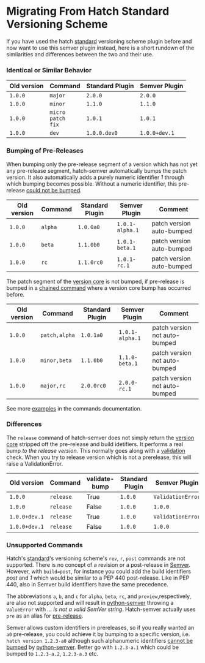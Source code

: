 # Migrating From Hatch Standard Versioning Scheme

If you have used the hatch [standard][hatch_versioning] versioning scheme plugin before and now want to use this semver plugin instead, here is a short rundown of the similarities and differences between the two and their use.


### Identical or Similar Behavior

| Old version | Command   | Standard Plugin     | Semver Plugin      |
| ----------- | --------- | ------------------- | ------------------ |
| `1.0.0`     | `major`   | `2.0.0`             | `2.0.0`            |
| `1.0.0`     | `minor`   | `1.1.0`             | `1.1.0`            |
| `1.0.0`     | `micro`<br>`patch`<br>`fix` | `1.0.1` | `1.0.1`      |
| `1.0.0`     | `dev`     | `1.0.0.dev0`        | `1.0.0+dev.1`      |

### Bumping of Pre-Releases

When bumping only the pre-release segment of a version which has not yet any pre-release segment, hatch-semver automatically bumps the patch version.
It also automatically adds a purely numeric identifier *1* through which bumping becomes possible. Without a numeric identifier, this pre-release [could not be bumped][unbumpable].

| Old version | Command   | Standard Plugin     | Semver Plugin      | Comment                    |
| ----------- | -------   | ------------------- | ------------------ | -------------------------- |
| `1.0.0`     | `alpha`   | `1.0.0a0`           | `1.0.1-alpha.1`    | patch version auto-bumped  |
| `1.0.0`     | `beta`    | `1.1.0b0`           | `1.0.1-beta.1`     | patch version auto-bumped  |
| `1.0.0`     | `rc`      | `1.1.0rc0`          | `1.0.1-rc.1`       | patch version auto-bumped  |

The patch segment of the [version core][bnf] is not bumped, if pre-release is bumped in a [chained command][chain] where a version core bump has occurred before. 

| Old version | Command        | Standard Plugin | Semver Plugin   | Comment                        |
| ----------- | -------------- | ----------------| --------------- | ------------------------------ |
| `1.0.0`     | `patch,alpha`  | `1.0.1a0`       | `1.0.1-alpha.1` | patch version not auto-bumped  |
| `1.0.0`     | `minor,beta`   | `1.1.0b0`       | `1.1.0-beta.1`  | patch version not auto-bumped  |
| `1.0.0`     | `major,rc`     | `2.0.0rc0`      | `2.0.0-rc.1`    | patch version not auto-bumped  |

See more [examples][chained-pre] in the commands documentation.

### Differences

The `release` command of hatch-semver does not simply return the [version core][bnf] stripped off the pre-release and build idetifiers.
It performs a real bump *to the release version*. 
This normally goes along with a [validation][validation] check. 
When you try to release version which is not a prerelease, this will raise a ValidationError.

| Old version   | Command   | validate-bump | Standard Plugin     | Semver Plugin      |
| ------------- | --------- | ------------- | ------------------- | ------------------ |
| `1.0.0`       | `release` | True          | `1.0.0`             | `ValidationError`  |
| `1.0.0`       | `release` | False         | `1.0.0`             | `1.0.0`            |
| `1.0.0+dev.1` | `release` | True          | `1.0.0`             | `ValidationError`  |
| `1.0.0+dev.1` | `release` | False         | `1.0.0`             | `1.0.0`            |

### Unsupported Commands

Hatch's [standard][hatch_versioning]'s versioning scheme's `rev`, `r`, `post` commands are not supported. 
There is no concept of a revision or a post-release in [Semver][semver]. 
However, with `build=post`, for instance you could add the build identifiers *post* and *1* which would be similar to a PEP 440 post-release.
Like in PEP 440, also in Semver build identifiers have the same precedence.

The abbreviations `a`, `b`, and `c` for `alpha`, `beta`, `rc`, and `preview`,respectively, are also not supported and will result in [python-semver][python-semver] throwing a `ValueError` with *... is not a valid SemVer string*. Hatch-semver actually uses `pre` as an alias for [pre-release][prerelease].

Semver allows custom identifiers in prereleases, so if you really wanted an `a0` pre-release, you could achieve it by bumping to a specific version, i.e. `hatch version 1.2.3-a0` although such alphanumeric identifiers [cannot be bumped][unbumpable] by [python-semver].
Better go with `1.2.3-a.1` which could be bumped to `1.2.3-a.2`, `1.2.3-a.3` etc.


[hatch_versioning]: https://hatch.pypa.io/latest/version/#updating
[python-semver]: https://github.com/python-semver/python-semver
[semver]: https://semver.org/
[validation]: https://hatch.pypa.io/latest/plugins/version-scheme/standard/#options
[unbumpable]: ../1-commands/#alphanumeric-pre-release-identifiers
[bnf]: https://semver.org/#backusnaur-form-grammar-for-valid-semver-versions
[chain]: ../1-commands/#chained-commands
[chained-pre]: ../1-commands/#chained-with-a-version-core-bump
[prerelease]: ../1-commands/#pre-release
